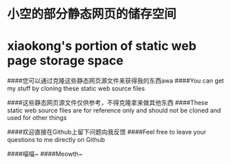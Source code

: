 # 小空的部分静态网页的储存空间
# xiaokong's portion of static web page storage space

####您可以通过克隆这些静态网页源文件来获得我的东西awa
####You can get my stuff by cloning these static web source files 

####这些静态网页源文件仅供参考，不得克隆拿来做其他东西
####These static web source files are for reference only and should not be cloned and used for other things

####欢迎直接在Github上留下问题向我反馈
####Feel free to leave your questions to me directly on Github

####喵喵~
####Meowth~
